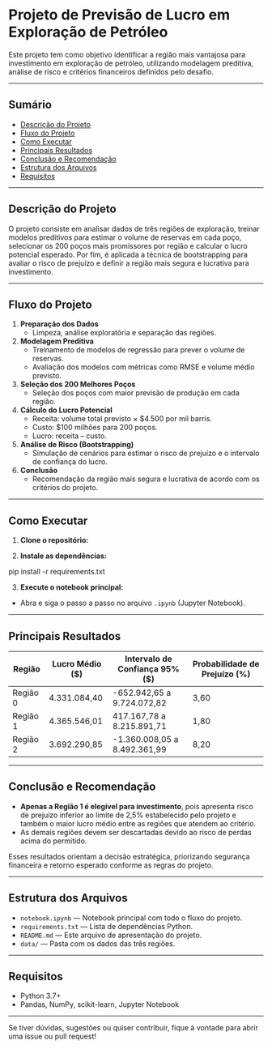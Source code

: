 # Projeto de Previsão de Lucro em Exploração de Petróleo

Este projeto tem como objetivo identificar a região mais vantajosa para investimento em exploração de petróleo, utilizando modelagem preditiva, análise de risco e critérios financeiros definidos pelo desafio.

---

## Sumário

- [Descrição do Projeto](#descrição-do-projeto)
- [Fluxo do Projeto](#fluxo-do-projeto)
- [Como Executar](#como-executar)
- [Principais Resultados](#principais-resultados)
- [Conclusão e Recomendação](#conclusão-e-recomendação)
- [Estrutura dos Arquivos](#estrutura-dos-arquivos)
- [Requisitos](#requisitos)

---

## Descrição do Projeto

O projeto consiste em analisar dados de três regiões de exploração, treinar modelos preditivos para estimar o volume de reservas em cada poço, selecionar os 200 poços mais promissores por região e calcular o lucro potencial esperado. Por fim, é aplicada a técnica de bootstrapping para avaliar o risco de prejuízo e definir a região mais segura e lucrativa para investimento.

---

## Fluxo do Projeto

1. **Preparação dos Dados**
   - Limpeza, análise exploratória e separação das regiões.
2. **Modelagem Preditiva**
   - Treinamento de modelos de regressão para prever o volume de reservas.
   - Avaliação dos modelos com métricas como RMSE e volume médio previsto.
3. **Seleção dos 200 Melhores Poços**
   - Seleção dos poços com maior previsão de produção em cada região.
4. **Cálculo do Lucro Potencial**
   - Receita: volume total previsto × \$4.500 por mil barris.
   - Custo: \$100 milhões para 200 poços.
   - Lucro: receita – custo.
5. **Análise de Risco (Bootstrapping)**
   - Simulação de cenários para estimar o risco de prejuízo e o intervalo de confiança do lucro.
6. **Conclusão**
   - Recomendação da região mais segura e lucrativa de acordo com os critérios do projeto.

---

## Como Executar

1. **Clone o repositório:**

2. **Instale as dependências:**

pip install -r requirements.txt

3. **Execute o notebook principal:**
- Abra e siga o passo a passo no arquivo `.ipynb` (Jupyter Notebook).

---

## Principais Resultados

| Região    | Lucro Médio ($)    | Intervalo de Confiança 95% ($)          | Probabilidade de Prejuízo (%) |
|-----------|--------------------|------------------------------------------|-------------------------------|
| Região 0  | 4.331.084,40       | -652.942,65 a 9.724.072,82               | 3,60                          |
| Região 1  | 4.365.546,01       | 417.167,78 a 8.215.891,71                | 1,80                          |
| Região 2  | 3.692.290,85       | -1.360.008,05 a 8.492.361,99             | 8,20                          |

---

## Conclusão e Recomendação

- **Apenas a Região 1 é elegível para investimento**, pois apresenta risco de prejuízo inferior ao limite de 2,5% estabelecido pelo projeto e também o maior lucro médio entre as regiões que atendem ao critério.
- As demais regiões devem ser descartadas devido ao risco de perdas acima do permitido.

Esses resultados orientam a decisão estratégica, priorizando segurança financeira e retorno esperado conforme as regras do projeto.

---

## Estrutura dos Arquivos

- `notebook.ipynb` — Notebook principal com todo o fluxo do projeto.
- `requirements.txt` — Lista de dependências Python.
- `README.md` — Este arquivo de apresentação do projeto.
- `data/` — Pasta com os dados das três regiões.

---

## Requisitos

- Python 3.7+
- Pandas, NumPy, scikit-learn, Jupyter Notebook

---

Se tiver dúvidas, sugestões ou quiser contribuir, fique à vontade para abrir uma issue ou pull request!


